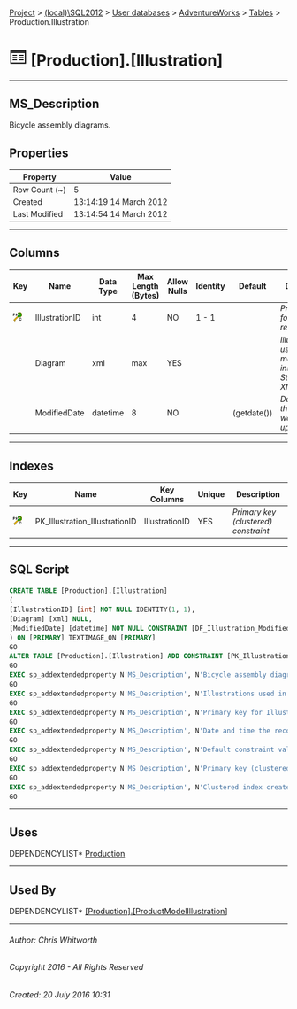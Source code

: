 #### 

[Project](../../../../index.md) > [(local)\\SQL2012](../../../index.md) > [User databases](../../index.md) > [AdventureWorks](../index.md) > [Tables](Tables.md) > Production.Illustration

# ![Tables](../../../../Images/Table32.png) [Production].[Illustration]

---

## <a name="#description"></a>MS_Description

Bicycle assembly diagrams.

## <a name="#properties"></a>Properties

| Property | Value |
|---|---|
| Row Count (~) | 5 |
| Created | 13:14:19 14 March 2012 |
| Last Modified | 13:14:54 14 March 2012 |


---

## <a name="#columns"></a>Columns

| Key | Name | Data Type | Max Length (Bytes) | Allow Nulls | Identity | Default | Description |
|---|---|---|---|---|---|---|---|
| [![Cluster Primary Key PK_Illustration_IllustrationID: IllustrationID](../../../../Images/pkcluster.png)](#indexes) | IllustrationID | int | 4 | NO | 1 - 1 |  | _Primary key for Illustration records._ |
|  | Diagram | xml | max | YES |  |  | _Illustrations used in manufacturing instructions. Stored as XML._ |
|  | ModifiedDate | datetime | 8 | NO |  | (getdate()) | _Date and time the record was last updated._ |


---

## <a name="#indexes"></a>Indexes

| Key | Name | Key Columns | Unique | Description |
|---|---|---|---|---|
| [![Cluster Primary Key PK_Illustration_IllustrationID: IllustrationID](../../../../Images/pkcluster.png)](#indexes) | PK_Illustration_IllustrationID | IllustrationID | YES | _Primary key (clustered) constraint_ |


---

## <a name="#sqlscript"></a>SQL Script

```sql
CREATE TABLE [Production].[Illustration]
(
[IllustrationID] [int] NOT NULL IDENTITY(1, 1),
[Diagram] [xml] NULL,
[ModifiedDate] [datetime] NOT NULL CONSTRAINT [DF_Illustration_ModifiedDate] DEFAULT (getdate())
) ON [PRIMARY] TEXTIMAGE_ON [PRIMARY]
GO
ALTER TABLE [Production].[Illustration] ADD CONSTRAINT [PK_Illustration_IllustrationID] PRIMARY KEY CLUSTERED  ([IllustrationID]) ON [PRIMARY]
GO
EXEC sp_addextendedproperty N'MS_Description', N'Bicycle assembly diagrams.', 'SCHEMA', N'Production', 'TABLE', N'Illustration', NULL, NULL
GO
EXEC sp_addextendedproperty N'MS_Description', N'Illustrations used in manufacturing instructions. Stored as XML.', 'SCHEMA', N'Production', 'TABLE', N'Illustration', 'COLUMN', N'Diagram'
GO
EXEC sp_addextendedproperty N'MS_Description', N'Primary key for Illustration records.', 'SCHEMA', N'Production', 'TABLE', N'Illustration', 'COLUMN', N'IllustrationID'
GO
EXEC sp_addextendedproperty N'MS_Description', N'Date and time the record was last updated.', 'SCHEMA', N'Production', 'TABLE', N'Illustration', 'COLUMN', N'ModifiedDate'
GO
EXEC sp_addextendedproperty N'MS_Description', N'Default constraint value of GETDATE()', 'SCHEMA', N'Production', 'TABLE', N'Illustration', 'CONSTRAINT', N'DF_Illustration_ModifiedDate'
GO
EXEC sp_addextendedproperty N'MS_Description', N'Primary key (clustered) constraint', 'SCHEMA', N'Production', 'TABLE', N'Illustration', 'CONSTRAINT', N'PK_Illustration_IllustrationID'
GO
EXEC sp_addextendedproperty N'MS_Description', N'Clustered index created by a primary key constraint.', 'SCHEMA', N'Production', 'TABLE', N'Illustration', 'INDEX', N'PK_Illustration_IllustrationID'
GO

```


---

## <a name="#uses"></a>Uses

DEPENDENCYLIST* [Production](../Security/Schemas/Production.md)


---

## <a name="#usedby"></a>Used By

DEPENDENCYLIST* [[Production].[ProductModelIllustration]](ProductModelIllustration.md)


---

###### Author:  Chris Whitworth

###### Copyright 2016 - All Rights Reserved

###### Created: 20 July 2016 10:31


